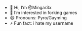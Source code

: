 - 👋 Hi, I’m @Mingar3x
- 👀 I’m interested in forking games
- 😄 Pronouns: Pyro/Gayming
- ⚡ Fun fact: i hate my username
